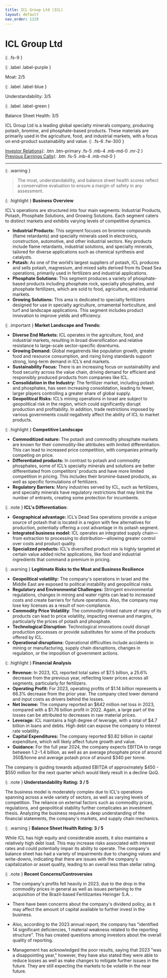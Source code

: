 ```yaml
---
title: ICL Group Ltd (ICL)
layout: default
nav_order: 1220
---
```


# ICL Group Ltd
{: .fs-9 }

{: .label .label-purple }

Moat: 2/5

{: .label .label-blue }

Understandability: 3/5

{: .label .label-green }

Balance Sheet Health: 3/5

ICL Group Ltd is a leading global specialty minerals company, producing potash, bromine, and phosphate-based products. These materials are primarily used in the agriculture, food, and industrial markets, with a focus on end-product sustainability and value.
{: .fs-6 .fw-300 }

[Investor Relations](https://www.google.com/search?q=ICL+investor+relations){: .btn .btn-primary .fs-5 .mb-4 .mb-md-0 .mr-2 }
[Previous Earnings Calls](https://discountingcashflows.com/company/ICL/transcripts/){: .btn .fs-5 .mb-4 .mb-md-0 }

---

{: .warning }
>The moat, understandability, and balance sheet health scores reflect a conservative evaluation to ensure a margin of safety in any assessment.



{: .highlight }
**Business Overview**

ICL's operations are structured into four main segments: Industrial Products, Potash, Phosphate Solutions, and Growing Solutions. Each segment caters to distinct markets and exhibits varying levels of competitive dynamics.

*   **Industrial Products:** This segment focuses on bromine compounds (flame retardants) and specialty minerals used in electronics, construction, automotive, and other industrial sectors. Key products include flame retardants, industrial solutions, and specialty minerals, tailored for diverse applications such as chemical synthesis and catalysts.
*   **Potash:** As one of the world’s largest suppliers of potash, ICL produces and sells potash, magnesium, and mixed salts derived from its Dead Sea operations, primarily used in fertilizers and industrial applications. 
*   **Phosphate Solutions:** This segment produces a variety of phosphate-based products including phosphate rock, specialty phosphates, and phosphate fertilizers, which are sold to food, agriculture, and industrial markets.
*   **Growing Solutions:** This area is dedicated to specialty fertilizers designed for use in specialty agriculture, ornamental horticulture, and turf and landscape applications. This segment includes product innovation to improve yields and efficiency.

{: .important }
**Market Landscape and Trends:**

*  **Diverse End Markets:** ICL operates in the agriculture, food, and industrial markets, resulting in broad diversification and relative resistance to large-scale sector-specific downturns. 
*   **Growing Demand:** Global megatrends like population growth, greater food and resource consumption, and rising living standards support strong, long-term demand in ICL’s end markets.
*   **Sustainability Focus:** There is an increasing focus on sustainability and food security across the value chain, driving demand for efficient and responsibly produced products from companies like ICL.
*   **Consolidation in the Industry:** The fertilizer market, including potash and phosphates, has seen increasing consolidation, leading to fewer, larger players controlling a greater share of global supply.
*    **Geopolitical Risks:** ICL’s mining operations in Israel are subject to geopolitical risk in the region, which could significantly disrupt production and profitability. In addition, trade restrictions imposed by various governments could negatively affect the ability of ICL to market products.

{: .highlight }
**Competitive Landscape**

*   **Commoditized nature:** The potash and commodity phosphate markets are known for their commodity-like attributes with limited differentiation. This can lead to increased price competition, with companies primarily competing on price.
*   **Differentiated products:** In contrast to potash and commodity phosphates, some of ICL’s specialty minerals and solutions are better differentiated from competitors' products and have more limited competition in pricing. This includes their bromine-based products, as well as specific formulations of fertilizers.
*   **Regulatory Barriers:** Many industries served by ICL, such as fertilizers, and specialty minerals have regulatory restrictions that may limit the number of entrants, creating some protection for incumbents.

{: .note }
**ICL's Differentiation:**

*   **Geographical advantage:** ICL’s Dead Sea operations provide a unique source of potash that is located in a region with few alternatives for production, potentially offering a cost advantage in its potash segment.
*   **Integrated business model:** ICL operates an integrated supply chain—from extraction to processing to distribution—allowing greater control over costs and product quality.
*   **Specialized products:** ICL's diversified product mix is highly targeted at certain value added niche applications, like food and industrial ingredients that command a premium in pricing.

{: .warning }
**Legitimate Risks to the Moat and Business Resilience**

*   **Geopolitical volatility:** The company's operations in Israel and the Middle East are exposed to political instability and geopolitical risks. 
*  **Regulatory and Environmental Challenges:** Stringent environmental regulations, changes in mining and water rights can lead to increased costs and create barriers for future operations. Also, the company may lose key licenses as a result of non-compliance.
*   **Commodity Price Volatility**: The commodity-linked nature of many of its products can lead to price volatility, impacting revenue and margins, particularly the prices of potash and phosphate.
*  **Technological Disruption**: Technological innovations could disrupt production processes or provide substitutes for some of the products offered by ICL.
*   **Operational disruptions**: Operational difficulties include accidents in mining or manufacturing, supply chain disruptions, changes in regulation, or the imposition of government actions.

{: .highlight }
**Financial Analysis**

*   **Revenue:** In 2023, ICL reported total sales of $7.5 billion, a 25.6% decrease from the previous year, reflecting lower prices across all segments, particularly for fertilizers.
*   **Operating Profit:** For 2023, operating profits of $1.14 billion represents a 66.3% decrease from the prior year. The company cited lower demand and input costs as drivers behind the losses.
*  **Net Income:** The company reported an $642 million net loss in 2023, compared with a $1.76 billion profit in 2022. Again, a large part of the losses can be attributed to decreases in raw material prices.
*   **Leverage:** ICL maintains a high degree of leverage, with a total of $4.7 billion in loans and debts. High debt can expose the company to interest rate volatility.
*  **Capital Expenditures:** The company reported $0.82 billion in capital expenditure, which will likely affect future growth and value.
*   **Guidance:** For the full year 2024, the company expects EBITDA to range between $1.2-$1.4 billion, as well as an average phosphate price of around 350$/tonne and average potash price of around $340 per tonne.

  The company is guiding towards adjusted EBITDA of approximately $450 - $550 million for the next quarter which would likely result in a decline QoQ.

{: .note }
**Understandability Rating: 3 / 5**

The business model is moderately complex due to ICL's operations spanning across a wide variety of sectors, as well as varying levels of competition. The reliance on external factors such as commodity prices, regulations, and geopolitical stability further complicates an investment thesis. Analyzing the business requires a deep understanding of the financial statements, the company's markets, and supply chain mechanics.

{: .warning }
**Balance Sheet Health Rating: 3 / 5**

While ICL has high equity and considerable assets, it also maintains a relatively high debt load. This may increase risks associated with interest rates and could potentially impair its ability to operate. The company's balance sheet has had a variety of impairments due to changing values and write-downs, indicating that there are issues with the company's capitalization or asset quality, leading to an overall less than stellar rating.

{: .note }
**Recent Concerns/Controversies**
   *   The company's profits fell heavily in 2023, due to the drop in the commodity prices in general as well as issues pertaining to the acquisition of the Brazil-based Fertilizantes Heringer S.A. .
   *   There have been concerns about the company's dividend policy, as it may affect the amount of capital available to further invest in the business.
   *  Also, according to the 2023 annual report, the company has "identified 14 significant deficiencies, 1 material weakness related to the reporting structure". This has created questions among investors about the overall quality of reporting.

*   Management has acknowledged the poor results, saying that 2023 "was a disappointing year," however, they have also stated they were able to reduce losses as well as make changes to mitigate further issues in the future. They are still expecting the markets to be volatile in the near future.